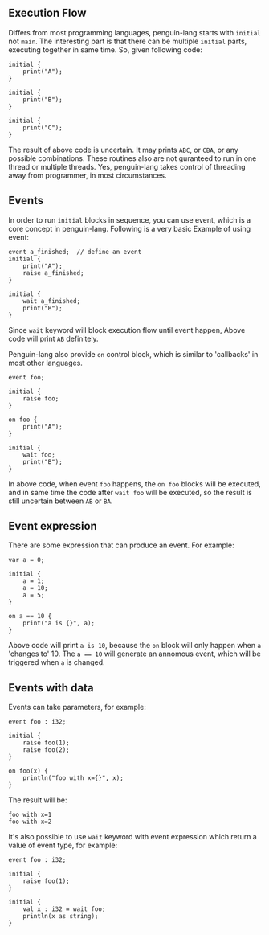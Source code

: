 Execution Flow
----------------------
Differs from most programming languages, penguin-lang starts with `initial` not `main`. The interesting part is that there can be multiple `initial` parts, executing together in same time. So, given following code:
```
initial {
	print("A");
}
	
initial {
	print("B");
}
	
initial {
	print("C");
}
```
The result of above code is uncertain. It may prints `ABC`, or `CBA`, or any possible combinations. These routines also are not guranteed to run in one thread or multiple threads. Yes, penguin-lang takes control of threading away from programmer, in most circumstances.

Events
---------
In order to run `initial` blocks in sequence, you can use event, which is a core concept in penguin-lang. Following is a very basic Example of using event:
```
event a_finished;  // define an event
initial {
	print("A");
	raise a_finished; 
}
	
initial {
	wait a_finished;
	print("B");
}
```

Since `wait` keyword will block execution flow until event happen,  Above code will print `AB` definitely. 

Penguin-lang also provide `on` control block, which is similar to 'callbacks' in most other languages.
```
event foo;

initial {
	raise foo;
}
	
on foo {
	print("A");
}
	
initial {
	wait foo;
	print("B");
}
```

In above code, when event `foo` happens, the `on foo` blocks will be executed, and in same time the code after `wait foo` will be executed, so the result is still uncertain between `AB` or `BA`. 

Event expression
----------------
There are some expression that can produce an event. For example:
```
var a = 0;

initial {
	a = 1;
	a = 10;
	a = 5;
}

on a == 10 {
	print("a is {}", a);
}
```
Above code will print `a is 10`, because the `on` block will only happen when `a` 'changes to' 10. The `a == 10` will generate an annomous event, which will be triggered when `a` is changed.

Events with data
------------------
Events can take parameters, for example:
```
event foo : i32;

initial {
	raise foo(1);
	raise foo(2);
}

on foo(x) {
	println("foo with x={}", x);
}
```
The result will be:
```
foo with x=1
foo with x=2
```

It's also possible to use `wait` keyword with event expression which return a value of event type, for example:
```
event foo : i32;

initial {
	raise foo(1);
}

initial {
	val x : i32 = wait foo;
	println(x as string);
}
```


